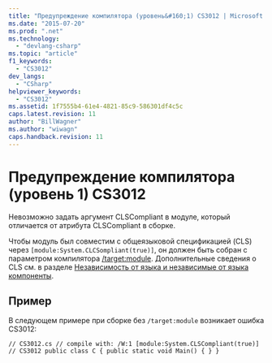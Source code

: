 ```yaml
---
title: "Предупреждение компилятора (уровень&#160;1) CS3012 | Microsoft Docs"
ms.date: "2015-07-20"
ms.prod: ".net"
ms.technology: 
  - "devlang-csharp"
ms.topic: "article"
f1_keywords: 
  - "CS3012"
dev_langs: 
  - "CSharp"
helpviewer_keywords: 
  - "CS3012"
ms.assetid: 1f7555b4-61e4-4821-85c9-586301df4c5c
caps.latest.revision: 11
author: "BillWagner"
ms.author: "wiwagn"
caps.handback.revision: 11
---
```

# Предупреждение компилятора (уровень&#160;1) CS3012
Невозможно задать аргумент CLSCompliant в модуле, который отличается от атрибута CLSCompliant в сборке.  
  
 Чтобы модуль был совместим с общеязыковой спецификацией \(CLS\) через `[module:System.CLCSompliant(true)]`, он должен быть собран с параметром компилятора [\/target:module](../../csharp/language-reference/compiler-options/target-module-compiler-option.md). Дополнительные сведения о CLS см. в разделе [Независимость от языка и независимые от языка компоненты](../Topic/Language%20Independence%20and%20Language-Independent%20Components.md).  
  
## Пример  
 В следующем примере при сборке без `/target:module` возникает ошибка CS3012:  
  
```  
// CS3012.cs // compile with: /W:1 [module:System.CLSCompliant(true)]   // CS3012 public class C { public static void Main() { } }  
```